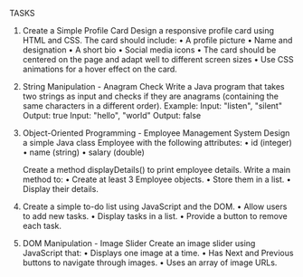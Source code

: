 
TASKS

1. Create a Simple Profile Card
   Design a responsive profile card using HTML and CSS. The card should include:
   • A profile picture
   • Name and designation
   • A short bio
   • Social media icons
   • The card should be centered on the page and adapt well to different screen sizes
   • Use CSS animations for a hover effect on the card.
2. String Manipulation - Anagram Check
   Write a Java program that takes two strings as input and checks if they are anagrams
   (containing the same characters in a different order).
   Example:
   Input: "listen", "silent"
   Output: true
   Input: "hello", "world"
   Output: false
3. Object-Oriented Programming - Employee Management System
   Design a simple Java class Employee with the following attributes:
   • id (integer)
   • name (string)
   • salary (double)
   
   Create a method displayDetails() to print employee details.
   Write a main method to:
   • Create at least 3 Employee objects.
   • Store them in a list.
   • Display their details.

4. Create a simple to-do list using JavaScript and the DOM.
   • Allow users to add new tasks.
   • Display tasks in a list.
   • Provide a button to remove each task.

5. DOM Manipulation - Image Slider
   Create an image slider using JavaScript that:
   • Displays one image at a time.
   • Has Next and Previous buttons to navigate through images.
   • Uses an array of image URLs.
